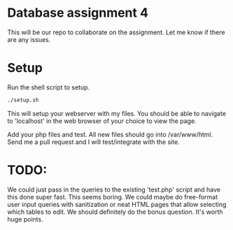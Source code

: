 # Database assignment 4

This will be our repo to collaborate on the assignment. Let me know if there are any issues.

# Setup
Run the shell script to setup.

```bash
./setup.sh
```

This will setup your webserver with my files. You should be able to navigate to 'localhost' in the web browser of your choice to view the page.

Add your php files and test. All new files should go into /var/www/html. Send me a pull request and I will test/integrate with the site.

# TODO:

We could just pass in the queries to the existing 'test.php' script and have this done super fast. This seems boring. We could maybe do free-format user input queries with sanitization or neat HTML pages that allow selecting which tables to edit. We should definitely do the bonus question. It's worth huge points.
